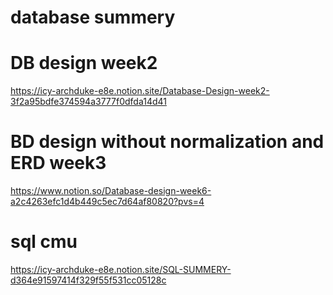 # database summery

# DB design week2
https://icy-archduke-e8e.notion.site/Database-Design-week2-3f2a95bdfe374594a3777f0dfda14d41
# BD design without normalization and ERD week3
https://www.notion.so/Database-design-week6-a2c4263efc1d4b449c5ec7d64af80820?pvs=4
# sql cmu 
https://icy-archduke-e8e.notion.site/SQL-SUMMERY-d364e91597414f329f55f531cc05128c
